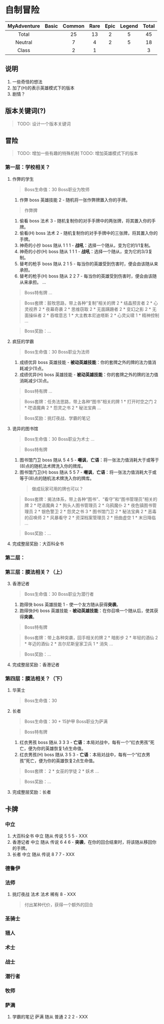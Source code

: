 # 自制冒险

|MyAdventure|Basic  |Common |Rare   |Epic   |Legend |Total  |
|:---------:|:-----:|:-----:|:-----:|:-----:|:-----:|:-----:|
|Total      |       |25     |13     |2      |5      |45     |
|Neutral    |       |7      |4      |2      |5      |18     |
|Class      |       |2      |1      |       |       |3      |

## 说明

1. 一些奇怪的想法
2. 加了(H)的表示英雄模式下的版本
3. 剧情？

## 版本关键词(?)

> TODO: 设计一个版本关键词

## 冒险

> TODO: 增加一些有趣的特殊机制
> TODO: 增加英雄模式下的版本

### 第一层：学校相关？

1. 作弊的学生
    > Boss生命值：30
    > Boss职业为牧师

    1. 作弊 boss 英雄技能 2 - 随机将一张作弊牌置入你的手牌。
    > 作弊牌

    1. 偷看 boss 法术 3 - 随机复制你的对手手牌中的两张牌，将其置入你的手牌。
    1. 偷看(H) boss 法术 2 - 随机复制你的对手手牌中的三张牌，将其置入你的手牌。
    1. 神奇的小抄 boss 随从 1 1 1 - **战吼**：选择一个随从，变为它的1/1复制。
    1. 神奇的小抄(H) boss 随从 1 1 1 - **战吼**：选择一个随从，变为它的3/3复制。
    1. 替考的枪手 boss 随从 2 1 5 - 每当你的英雄受到伤害时，便会由该随从来承担。
    1. 替考的枪手(H) boss 随从 2 2 7 - 每当你的英雄受到伤害时，便会由该随从来承担。
    ...

    > Boss特有牌
    ...

    > Boss套牌：脏牧思路，带上各种“复制”相关的牌
    2 * 结晶预言者
    2 * 心灵视界
    2 * 夜幕奇袭
    2 * 思维窃取
    2 * 无面蹒跚者
    2 * 变幻之影
    2 * 无面操纵者
    2 * 吞噬意志
    1 * 大主教本尼迪塔斯
    2 * 心灵尖啸
    1 * 精神控制
    ...

    > Boss奖励：...

2. 疯狂的学霸
    > Boss生命值：30
    > Boss职业为法师

    1. 成绩优异 boss 英雄技能 - **被动英雄技能**：你的套牌之外的牌的法力值消耗减少(1)点。
    1. 成绩优异(H) boss 英雄技能 - **被动英雄技能**：你的套牌之外的牌的法力值消耗减少(3)点。

    > Boss特有牌
    ...

    > Boss套牌：任务法思路，带上各种“图书”相关的牌
    1 * 打开时空之门
    2 * 呓语魔典
    2 * 怨灵之书
    2 * 秘法宝典
    ...

    > Boss奖励：挑灯夜战、学霸的笔记

3. 诡异的图书馆
    > Boss生命值：30
    > Boss职业为术士
    ...

    > Boss特有牌

    1. 图书馆门卫 boss 随从 5 4 5 - **嘲讽**，**亡语**：将一张法力值消耗大于或等于(8)点的随机法术牌洗入你的牌库。
    1. 图书馆门卫(H) boss 随从 5 5 7 - **嘲讽**，**亡语**：将一张法力值消耗大于或等于(8)点的随机法术牌洗入你的牌库。
        > 做成玩家可用的牌也可以？

    > Boss套牌：揭法体系，带上各种“图书”、“看守”和“图书管理员”相关的牌
    2 * 呓语魔典
    2 * 狗头人图书管理员
    2 * 乌鸦魔仆
    2 * 夜色镇图书管理员
    2 * 银色警卫
    2 * 怨灵之书
    3 * 图书馆门卫
    2 * 秘法宝典
    2 * 恶毒的召唤师
    2 * 风暴看守
    2 * 资深档案管理员
    2 * 扭曲虚空
    1 * 末日降临
    ...

    > Boss奖励：...

4. 完成整层奖励：大百科全书

### 第二层：

### 第三层：膜法相关？（上）

3. 香港记者
    > Boss生命值：30
    > Boss职业为潜行者

    1. 跑得快 boss 英雄技能 1 - 使一个友方随从获得**突袭**。
    1. 跑得快(H) boss 英雄技能 - **被动英雄技能**：在你召唤一个随从后，使其获得**突袭**。

    > Boss特有牌

    > Boss套牌：带上各种突袭，回手相关的牌
    2 * 暗影步
    2 * 年轻的酒仙
    2 * 年迈的酒仙
    2 * 吉尔尼斯皇家卫兵
    1 * 消失
    ...

    > Boss奖励：...

4. 完成整层奖励：香港记者

### 第四层：膜法相关？（下）

1. 华莱士
    > Boss生命值：30

2. 长者
    > Boss生命值：30 + 15护甲
    > Boss职业为萨满

    > Boss特有牌

    1. 红衣男孩 boss 随从 3 3 3 - **亡语**：本局对战中，每有一个“红衣男孩”死亡，便为你的英雄恢复1点生命值。
    1. 红衣男孩(H) boss 随从 3 5 3 - **亡语**：本局对战中，每有一个“红衣男孩”死亡，便为你的英雄恢复2点生命值。

    > Boss套牌：
    2 * 女巫的学徒
    2 * 妖术
    ...

    > Boss奖励：...

3. 完成整层奖励：长者

## 卡牌

### 中立

1. 大百科全书 中立 随从 传说 5 5 5 - XXX
1. 香港记者 中立 随从 传说 6 4 6 - **突袭**，在你的回合结束时，将该随从移回你的手牌。
1. 长者 中立 随从 传说 8 7 7 - XXX

### 德鲁伊

### 法师

1. 挑灯夜战 法术 法术 稀有 8 - XXX
    > 付出某种代价，获得一个额外的回合

### 圣骑士

### 猎人

### 术士

### 战士

### 潜行者

### 牧师

### 萨满

1. 学霸的笔记 萨满 随从 普通 2 2 2 - XXX
